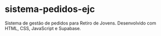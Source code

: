 # sistema-pedidos-ejc
Sistema de gestão de pedidos para Retiro de Jovens. Desenvolvido com HTML, CSS, JavaScript e Supabase.
